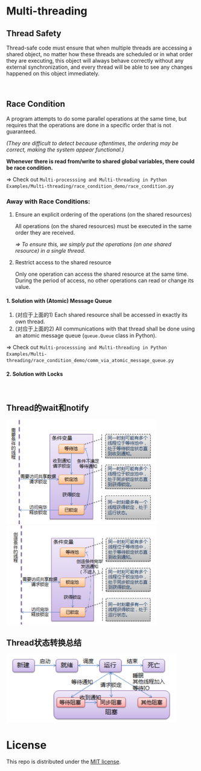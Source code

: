 # Multi-threading

## Thread Safety

Thread-safe code must ensure that when multiple threads are accessing a shared object, no matter how these threads are scheduled or in what order they are executing, this object will always behave correctly without any external synchronization, and every thread will be able to see any changes happened on this object immediately.

<br>

## Race Condition

A program attempts to do some parallel operations at the same time, but requires that the operations are done in a specific order that is not guaranteed.

*(They are difficult to detect because oftentimes, the ordering may be correct, making the system appear functional.)*

**Whenever there is read from/write to shared global variables, there could be race condition.**

=> Check out `Multi-processsing and Multi-threading in Python Examples/Multi-threading/race_condition_demo/race_condition.py`

### Away with Race Conditions:

1. Ensure an explicit ordering of the operations (on the shared resources)

   All operations (on the shared resources) must be executed in the same order they are received.

   *=> To ensure this, we simply put the operations (on one shared resource) in a single thread.*

2. Restrict access to the shared resource

   Only one operation can access the shared resource at the same time. During the period of access, no other operations can read or change its value.

#### 1. Solution with (Atomic) Message Queue

1. (对应于上面的1) Each shared resource shall be accessed in exactly its own thread.
2. (对应于上面的2) All communications with that thread shall be done using an atomic message queue (`queue.Queue` class in Python).

=> Check out `Multi-processsing and Multi-threading in Python Examples/Multi-threading/race_condition_demo/comm_via_atomic_message_queue.py`

#### 2. Solution with Locks

<br>

## Thread的wait和notify

<img src="https://github.com/Ziang-Lu/Multiprocessing-and-Multithreading/blob/master/thread_wait.png?raw=true" width="400px">



<img src="https://github.com/Ziang-Lu/Multiprocessing-and-Multithreading/blob/master/thread_notify.png?raw=true" width="400px">

<br>

## Thread状态转换总结

<img src="https://github.com/Ziang-Lu/Multiprocessing-and-Multithreading/blob/master/thread_status.png?raw=true" width="450px">

<br>

# License

This repo is distributed under the <a href="https://github.com/Ziang-Lu/Multiprocessing-and-Multithreading/blob/master/LICENSE">MIT license</a>.
